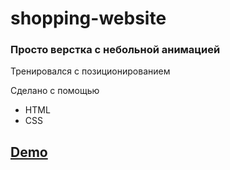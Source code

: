 # shopping-website
<h3>Просто верстка с небольной анимацией</h3>
<p>Тренировался с позиционированием</p>
<p>Сделано с помощью</p>
<ul>
  <li>HTML</li>
  <li>CSS</li>
</ul>
<h2><a href="https://shopping-website-eight.vercel.app/">Demo</a></h2>

